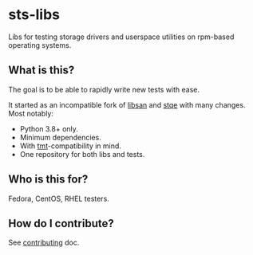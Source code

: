 # sts-libs

Libs for testing storage drivers and userspace utilities on rpm-based operating systems.

## What is this?
The goal is to be able to rapidly write new tests with ease.

It started as an incompatible fork of [libsan](https://gitlab.com/rh-kernel-stqe/python-libsan)
and [stqe](https://gitlab.com/rh-kernel-stqe/python-libsan) with many changes. Most notably:
 - Python 3.8+ only.
 - Minimum dependencies.
 - With [tmt](https://github.com/teemtee/tmt)-compatibility in mind.
 - One repository for both libs and tests.

## Who is this for?
Fedora, CentOS, RHEL testers.

## How do I contribute?
See [contributing](https://gitlab.com/rh-kernel-stqe/sts/docs/contributing.md) doc.
